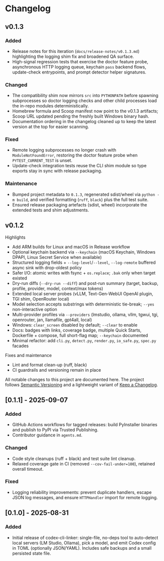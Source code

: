 # Changelog

## v0.1.3

### Added
- Release notes for this iteration (`docs/release-notes/v0.1.3.md`) highlighting the logging shim fix and broadened QA surface.
- High-signal regression tests that exercise the doctor feature probe, asynchronous HTTP logging queue, keychain `pass` backend flows, update-check entrypoints, and prompt detector helper signatures.

### Changed
- The compatibility shim now mirrors `src` into `PYTHONPATH` before spawning subprocesses so doctor logging checks and other child processes load the in-repo modules deterministically.
- Homebrew formula and Scoop manifest now point to the v0.1.3 artifacts; Scoop URL updated pending the freshly built Windows binary hash.
- Documentation ordering in the changelog cleaned up to keep the latest version at the top for easier scanning.

### Fixed
- Remote logging subprocesses no longer crash with `ModuleNotFoundError`, restoring the doctor feature probe when `PYTEST_CURRENT_TEST` is unset.
- Update-check integration tests reuse the CLI shim module so type exports stay in sync with release packaging.

### Maintenance
- Bumped project metadata to `0.1.3`, regenerated sdist/wheel via `python -m build`, and verified formatting (`ruff`, `black`) plus the full test suite.
- Ensured release packaging artefacts (sdist, wheel) incorporate the extended tests and shim adjustments.

## v0.1.2

Highlights
- Add ARM builds for Linux and macOS in Release workflow
- Optional keychain backend via `--keychain` (macOS Keychain, Windows DPAPI, Linux Secret Service when available)
- Structured logging fields + `--log-level`/`--level`, `--log-remote` buffered async sink with drop-oldest policy
- Safer I/O: atomic writes with fsync + `os.replace`; `.bak` only when target existed
- Dry-run diffs (`--dry-run --diff`) and post-run summary (target, backup, profile, provider, model, context/max tokens)
- Extended local server probes (vLLM, Text-Gen-WebUI OpenAI plugin, TGI shim, OpenRouter local)
- Model selection accepts substrings with deterministic tie-break; `--yes` non-interactive option
- Multi-provider profiles via `--providers` (lmstudio, ollama, vllm, tgwui, tgi, openrouter, jan, llamafile, gpt4all, local)
- Windows: `clear_screen` disabled by default; `--clear` to enable
- Docs: badges with links, coverage badge, multiple Quick Starts, Dockerfile + compose, full short-flag map; `--keychain` documented
- Minimal refactor: add `cli.py`, `detect.py`, `render.py`, `io_safe.py`, `spec.py` facades

Fixes and maintenance
- Lint and format clean-up (ruff, black)
- CI guardrails and versioning remain in place

All notable changes to this project are documented here. The project follows
[Semantic Versioning](https://semver.org/) and a lightweight variant of
[Keep a Changelog](https://keepachangelog.com/).

## [0.1.1] - 2025-09-07
### Added
- GitHub Actions workflows for tagged releases: build PyInstaller binaries and publish to PyPI via Trusted Publishing.
- Contributor guidance in `agents.md`.

### Changed
- Code style cleanups (ruff + black) and test suite lint cleanup.
- Relaxed coverage gate in CI (removed `--cov-fail-under=100`), retained overall timeout.

### Fixed
- Logging reliability improvements: prevent duplicate handlers, escape JSON log messages, and ensure `HTTPHandler` import for remote logging.

## [0.1.0] - 2025-08-31
### Added
- Initial release of codex-cli-linker: single-file, no-deps tool to auto-detect local servers (LM Studio, Ollama), pick a model, and emit Codex config in TOML (optionally JSON/YAML). Includes safe backups and a small persisted state file.

